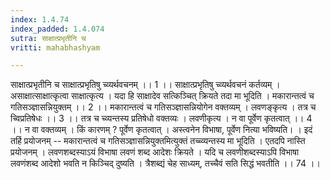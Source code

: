 ```yaml
---
index: 1.4.74
index_padded: 1.4.074
sutra: साक्षात्प्रभृतीनि च
vritti: mahabhashyam

---
```

 साक्षात्प्रभृतीनि च साक्षात्प्रभृतिषु च्व्यर्थवचनम् ।। 1 ।। साक्षात्प्रभृतिषु च्व्यर्थवचनं कर्तव्यम् । असाक्षात्साक्षात्कृत्वा साक्षात्कृत्य । यदा हि साक्षादेव सत्किञ्चित् क्रियते तदा मा भूदिति । मकारान्तत्वं च गतिसञ्ज्ञासन्नियुक्तम् ।। 2 ।। मकारान्तत्वं च गतिसञ्ज्ञासन्नियोगेन वक्तव्यम् । लवणङ्कृत्य । तत्र च च्विप्रतिषेधः ।। 3 ।। तत्र च च्व्यन्तस्य प्रतिषेधो वक्तव्यः । लवणीकृत्य । न वा पूर्वेण कृतत्वात् ।। 4 ।। न वा वक्तव्यम् । किं कारणम् ? पूर्वेण कृतत्वात् । अस्त्वनेन विभाषा, पूर्वेण नित्या भविष्यति। । इदं तर्हि प्रयोजनम् -- मकारान्तत्वं च गतिसञ्ज्ञासन्नियुक्तमित्युक्तं तच्च्व्यन्तस्य मा भूदिति । एतदपि नास्ति प्रयोजनम् । लवणशब्दस्याऽयं विभाषा लवणं शब्द आदेशः क्रियते । यदि च लवणीशब्दस्याऽपि विभाषा लवणंशब्द आदेशो भवति न किञ्चिद् दुष्यति । त्रैशब्द्यं चेह साध्यम्, तच्चैवं सति सिद्धं भवतीति ।। 74 ।। 